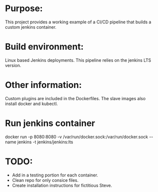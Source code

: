 # Purpose:

This project provides a working example of a CI/CD pipeline that builds a custom jenkins container.

# Build environment: 

Linux based Jenkins deployments. This pipeline relies on the jenkins LTS version. 

# Other information:

Custom plugins are included in the Dockerfiles. The slave images also install docker and kubectl.

# Run jenkins container
docker run -p 8080:8080 -v /var/run/docker.sock:/var/run/docker.sock --name jenkins -t jenkins/jenkins:lts

# TODO:
- Add in a testing portion for each container.
- Clean repo for only consice files.
- Create installation instructions for fictitious Steve.
